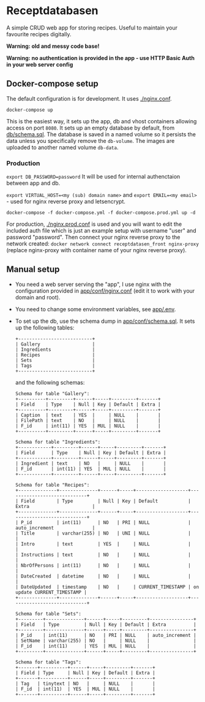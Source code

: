 # Receptdatabasen
A simple CRUD web app for storing recipes. Useful to maintain your favourite recipes digitally.

**Warning: old and messy code base!**

**Warning: no authentication is provided in the app - use HTTP Basic Auth in your web server config**

## Docker-compose setup
The default configuration is for development. It uses [./nginx.conf](./nginx.conf).

`docker-compose up`

This is the easiest way, it sets up the app, db and vhost containers allowing access on port `8080`.
It sets up an empty database by default, from [db/schema.sql](db/schema.sql). The database is saved
in a named volume so it persists the data unless you specifically remove the `db-volume`. The images
are uploaded to another named volume `db-data`.

### Production
`export DB_PASSWORD=password`
It will be used for internal authenctaion between app and db.

`export VIRTUAL_HOST=<my (sub) domain name>` and `export EMAIL=<my email>` - used for nginx reverse proxy
and letsencrypt.

`docker-compose -f docker-compose.yml -f docker-compose.prod.yml up -d`

For production, [./nginx.prod.conf](./nginx.prod.conf) is used and you will want to edit the included auth file which
is just an example setup with username "user" and password "password".
Then connect your nginx reverse proxy to the network created:
`docker network connect receptdatasen_front nginx-proxy`
(replace nginx-proxy with container name of your nginx reverse proxy).

## Manual setup
* You need a web server serving the "app", I use nginx with the configuration
provided in [app/conf/nginx.conf](app/conf/nginx.conf) (edit it to work with your domain and root).
* You need to change some environment variables, see [app/.env](app/.env).
* To set up the db, use the schema dump in [app/conf/schema.sql](app/conf/schema.sql). It sets up the following tables:
  ```
  +---------------------------+
  | Gallery                   |
  | Ingredients               |
  | Recipes                   |
  | Sets                      |
  | Tags                      |
  +---------------------------+
  ```
  and the following schemas:

  ```
  Schema for table "Gallery":
  +----------+---------+------+-----+---------+-------+
  | Field    | Type    | Null | Key | Default | Extra |
  +----------+---------+------+-----+---------+-------+
  | Caption  | text    | YES  |     | NULL    |       |
  | FilePath | text    | NO   |     | NULL    |       |
  | F_id     | int(11) | YES  | MUL | NULL    |       |
  +----------+---------+------+-----+---------+-------+
  ```

  ```
  Schema for table "Ingredients":
  +------------+---------+------+-----+---------+-------+
  | Field      | Type    | Null | Key | Default | Extra |
  +------------+---------+------+-----+---------+-------+
  | Ingredient | text    | NO   |     | NULL    |       |
  | F_id       | int(11) | YES  | MUL | NULL    |       |
  +------------+---------+------+-----+---------+-------+
  ```

  ```
  Schema for table "Recipes":
  +--------------+--------------+------+-----+-------------------+-----------------------------+
  | Field        | Type         | Null | Key | Default           | Extra                       |
  +--------------+--------------+------+-----+-------------------+-----------------------------+
  | P_id         | int(11)      | NO   | PRI | NULL              | auto_increment              |
  | Title        | varchar(255) | NO   | UNI | NULL              |                             |
  | Intro        | text         | YES  |     | NULL              |                             |
  | Instructions | text         | NO   |     | NULL              |                             |
  | NbrOfPersons | int(11)      | NO   |     | NULL              |                             |
  | DateCreated  | datetime     | NO   |     | NULL              |                             |
  | DateUpdated  | timestamp    | NO   |     | CURRENT_TIMESTAMP | on update CURRENT_TIMESTAMP |
  +--------------+--------------+------+-----+-------------------+-----------------------------+
  ```

  ```
  Schema for table "Sets":
  +---------+--------------+------+-----+---------+----------------+
  | Field   | Type         | Null | Key | Default | Extra          |
  +---------+--------------+------+-----+---------+----------------+
  | P_id    | int(11)      | NO   | PRI | NULL    | auto_increment |
  | SetName | varchar(255) | NO   |     | NULL    |                |
  | F_id    | int(11)      | YES  | MUL | NULL    |                |
  +---------+--------------+------+-----+---------+----------------+
  ```

  ```
  Schema for table "Tags":
  +-------+----------+------+-----+---------+-------+
  | Field | Type     | Null | Key | Default | Extra |
  +-------+----------+------+-----+---------+-------+
  | Tag   | tinytext | NO   |     | NULL    |       |
  | F_id  | int(11)  | YES  | MUL | NULL    |       |
  +-------+----------+------+-----+---------+-------+
  ```

